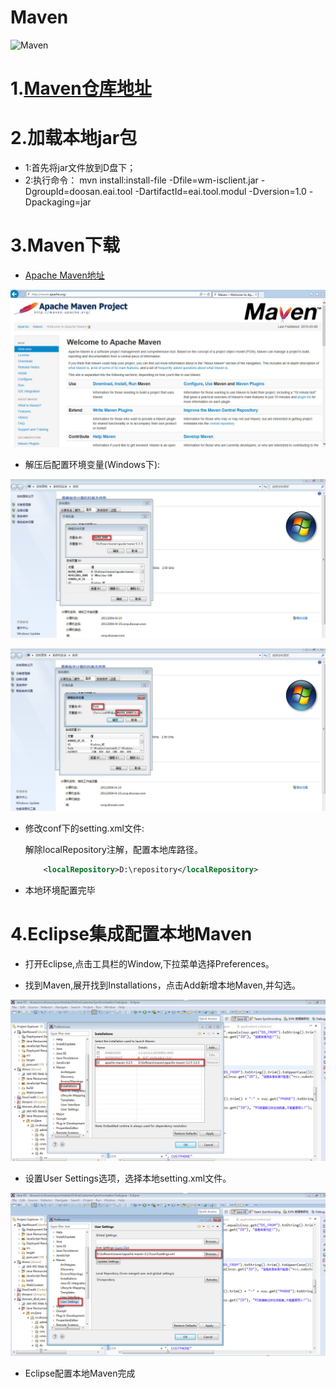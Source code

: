 # Maven
![Maven](http://mvnrepository.com/assets/images/392dffac024b9632664e6f2c0cac6fe5-logo.png)

# 1.[Maven仓库地址][maven]

# 2.加载本地jar包
- 1:首先将jar文件放到D盘下；
- 2:执行命令：
	mvn install:install-file -Dfile=wm-isclient.jar -DgroupId=doosan.eai.tool -DartifactId=eai.tool.modul -Dversion=1.0 -Dpackaging=jar
# 3.Maven下载
- [Apache Maven地址][apache]

![maven](../img/maven.jpg)

- 解压后配置环境变量(Windows下):

![mavenconf1](../img/mconfig1.jpg)

![mavenconf2](../img/mconfig2.jpg)

- 修改conf下的setting.xml文件:

	解除localRepository注解，配置本地库路径。
	```xml
		<localRepository>D:\repository</localRepository>
	```
- 本地环境配置完毕

# 4.Eclipse集成配置本地Maven

- 打开Eclipse,点击工具栏的Window,下拉菜单选择Preferences。

- 找到Maven,展开找到Installations，点击Add新增本地Maven,并勾选。

![mavenecfg1](../img/emconfig1.jpg)

- 设置User Settings选项，选择本地setting.xml文件。

![mavenecfg2](../img/emconfig2.jpg)

- Eclipse配置本地Maven完成

<!-- 链接地址 -->
[maven]:http://mvnrepository.com/
[apache]:http://maven.apache.org/
